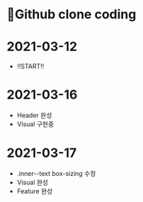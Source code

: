 # 📃Github clone coding

# 2021-03-12
- ‼START‼

# 2021-03-16
- Header 완성
- Visual 구현중

# 2021-03-17
- .inner--text box-sizing 수정
- Visual 완성
- Feature 완성